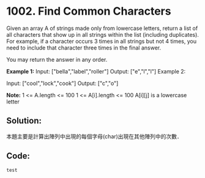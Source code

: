 # 1002. Find Common Characters

Given an array A of strings made only from lowercase letters, return a list of all characters that show up in all strings within the list (including duplicates).  For example, if a character occurs 3 times in all strings but not 4 times, you need to include that character three times in the final answer.

You may return the answer in any order.

**Example 1:**
Input: ["bella","label","roller"]
Output: ["e","l","l"]
Example 2:

Input: ["cool","lock","cook"]
Output: ["c","o"]

**Note:**
1 <= A.length <= 100
1 <= A[i].length <= 100
A[i][j] is a lowercase letter


## Solution:

本題主要是計算出陣列中出現的每個字母(char)出現在其他陣列中的次數．

## Code:


```js
test
```
